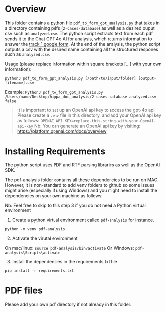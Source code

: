 # Overview

This folder contains a python file `pdf_to_form_gpt_analysis.py` that takes in a directory containing pdfs (`2-cases-database`) as well as a desired ouput csv such as `analyzed.csv`. The python script extracts text from each pdf sends it to the Chat GPT 4o AI for analysis, which returns information to answer the [track 1 google form](https://docs.google.com/forms/d/e/1FAIpQLSevmluOaUvUwCzhtOB9WIomytK9J3z9F4k29kiWEs31o8Q4bg/viewform?pli=1&pli=1). At the end of the analysis, the python script outputs a csv with the desired name containing all the structured respones such as `analyzed.csv`. 

Usage (please replace information within square brackets [...] with your own information): 

`python3 pdf_to_form_gpt_analysis.py [/path/to/input/folder] [output-filename].csv`

Example: `Python3 pdf_to_form_gpt_analysis.py /Users/name/Desktop/hippa_doc_analysis/2-cases-database analyzed.csv false`

> It is important to set up an OpenAI api key to access the gpt-4o api
> Please create a `.env` file in this directory, and add your OpenAI api key as follows: 
> `OPENAI_API_KEY=replace-this-string-with-your-OpenAI-api-key`
> Nb: You can generate an OpenAI api key by visiting: https://platform.openai.com/docs/overview

# Installing Requirements

The python script uses PDF and RTF parsing libraries as well as the OpenAI SDK. 

The pdf-analysis folder contains all these dependencies to be run on MAC. However, it is non-standard to add venv folders to github so some issues might arise (especially if using Windows) and you might need to install the dependencies on your own machine as follows: 

Nb: Feel free to skip to this step 3 if you do not need a Python virtual environment  

1. Create a python virtual environment called `pdf-analysis` for instance. 

`python -m venv pdf-analysis`

2. Activate the virutal environment 

On mac/linux: `source pdf-analysis/bin/activate`
On Windows: `pdf-analysis\Scripts\activate`

3. Install the dependencies in the requirements.txt file 

`pip install -r requirements.txt`

# PDF files

Please add your own pdf directory if not already in this folder. 

